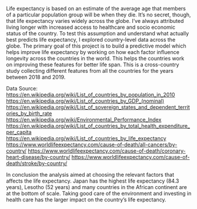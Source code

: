 Life expectancy is based on an estimate of the average age that members of a particular population group will be when they die. It’s no secret, though, that life expectancy varies widely across the globe. I’ve always attributed living longer with increased access to healthcare and socio economic status of the country. To test this assumption and understand what actually best predicts life expectancy, I explored country-level data across the globe. 
The primary goal of this project is to build a predictive model which helps improve life expectancy by working on how each factor influence longevity across the countries in the world. This helps the countries work on improving these features for better life span. This is a cross-country study collecting different features from all the countries for the years between 2018 and 2019.

Data Source:
https://en.wikipedia.org/wiki/List_of_countries_by_population_in_2010
https://en.wikipedia.org/wiki/List_of_countries_by_GDP_(nominal)
https://en.wikipedia.org/wiki/List_of_sovereign_states_and_dependent_territories_by_birth_rate
https://en.wikipedia.org/wiki/Environmental_Performance_Index
https://en.wikipedia.org/wiki/List_of_countries_by_total_health_expenditure_per_capita
https://en.wikipedia.org/wiki/List_of_countries_by_life_expectancy
https://www.worldlifeexpectancy.com/cause-of-death/all-cancers/by-country/
https://www.worldlifeexpectancy.com/cause-of-death/coronary-heart-disease/by-country/
https://www.worldlifeexpectancy.com/cause-of-death/stroke/by-country/

In conclusion the analysis aimed at choosing the relevant factors that affects the life expectancy. Japan has the highest life expectancy (84.3 years), Lesotho (52 years) and many countries in the African continent are at the bottom of scale. Taking good care of the environment and investing in health care has the larger impact on the country’s life expectancy.
